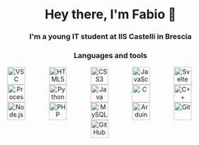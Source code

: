 <h1 align='center'>Hey there, I'm Fabio 👋</h1>
<h3 align='center'>I'm a young IT student at IIS Castelli in Brescia</h3>

<h3 align='center'>Languages and tools</h3>

<div align='center'>
  <img align="center" alt="VSC" width="40px" src="https://cdn.jsdelivr.net/gh/devicons/devicon/icons/vscode/vscode-original.svg" style="padding-right:50px;" />

  <img align="center" alt="HTML5" width="40px" src="https://cdn.jsdelivr.net/gh/devicons/devicon/icons/html5/html5-original.svg" style="padding-right:50px;" />

  <img align="center" alt="CSS3" width="40px" src="https://cdn.jsdelivr.net/gh/devicons/devicon/icons/css3/css3-original.svg" style="padding-right:50px;" />

  <img align="center" alt="JavaScript" width="40px" src="https://cdn.jsdelivr.net/gh/devicons/devicon/icons/javascript/javascript-original.svg" style="padding-right:50px;" />
  
  <img align="center" alt="Svelte" width="40px" src="https://cdn.jsdelivr.net/gh/devicons/devicon/icons/svelte/svelte-original.svg" style="padding-right:50px;" />

  <img align="center" alt="Processing" width="40px" src="https://cdn.jsdelivr.net/gh/devicons/devicon/icons/processing/processing-original.svg" style="padding-right:50px;" />

  <img align="center" alt="Python" width="40px" src="https://cdn.jsdelivr.net/gh/devicons/devicon/icons/python/python-plain.svg" style="padding-right:50px;" />

  <img align="center" alt="Java" width="40px" src="https://cdn.jsdelivr.net/gh/devicons/devicon/icons/java/java-original.svg" style="padding-right:50px;" />

  <img align="center" alt="C" width="40px" src="https://cdn.jsdelivr.net/gh/devicons/devicon/icons/c/c-original.svg" style="padding-right:50px;" />

  <img align="center" alt="C++" width="40px" src="https://cdn.jsdelivr.net/gh/devicons/devicon/icons/cplusplus/cplusplus-original.svg" style="padding-right:50px;" />

  <img align="center" alt="Node.js" width="40px" src="https://cdn.jsdelivr.net/gh/devicons/devicon/icons/nodejs/nodejs-original.svg" style="padding-right:50px;" />

  <img align="center" alt="PHP" width="40px" src="https://cdn.jsdelivr.net/gh/devicons/devicon/icons/php/php-plain.svg" style="padding-right:50px;" />

  <img align="center" alt="MySQL" width="40px" src="https://cdn.jsdelivr.net/gh/devicons/devicon/icons/mysql/mysql-original.svg" style="padding-right:50px;" />

  <img align="center" alt="Arduino" width="40px" src="https://cdn.jsdelivr.net/gh/devicons/devicon/icons/arduino/arduino-original.svg" style="padding-right:50px;" /> 

  <img align="center" alt="Git" width="40px" src="https://cdn.jsdelivr.net/gh/devicons/devicon/icons/git/git-original.svg" style="padding-right:50px;" />

  <img align="center" alt="GitHub" width="40px" src="https://user-images.githubusercontent.com/3369400/139447912-e0f43f33-6d9f-45f8-be46-2df5bbc91289.png" style="padding-right:50px;" />
</div>